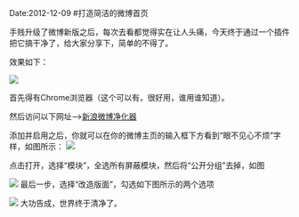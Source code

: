 Date:2012-12-09
#打造简洁的微博首页

手贱升级了微博新版之后，每次去看都觉得实在让人头痛，今天终于通过一个插件把它搞干净了，给大家分享下，简单的不得了。

效果如下：

![](http://ww3.sinaimg.cn/large/a74ecc4cjw1dznt9x4861j.jpg)

首先得有Chrome浏览器（这个可以有，很好用，谁用谁知道）。

然后访问以下网址–>[新浪微博净化器](https://chrome.google.com/webstore/detail/%E6%96%B0%E6%B5%AA%E5%BE%AE%E5%8D%9A%E5%87%80%E5%8C%96%E5%99%A8/njficefgmlmhbalhoiokkmcmdhogaemc?hl=zh-CN)

添加并启用之后，你就可以在你的微博主页的输入框下方看到“眼不见心不烦”字样，如图所示：
![](http://ww3.sinaimg.cn/large/a74e55b4jw1dzntkwsyy2j.jpg)

点击打开，选择“模块”，全选所有屏蔽模块，然后将“公开分组”去掉，如图

![](http://ww4.sinaimg.cn/large/a74ecc4cjw1dzntnytx86j.jpg)
最后一步，选择“改造版面”，勾选如下图所示的两个选项

![](http://ww1.sinaimg.cn/large/a74eed94jw1dzntqvm0p5j.jpg)
大功告成，世界终于清净了。